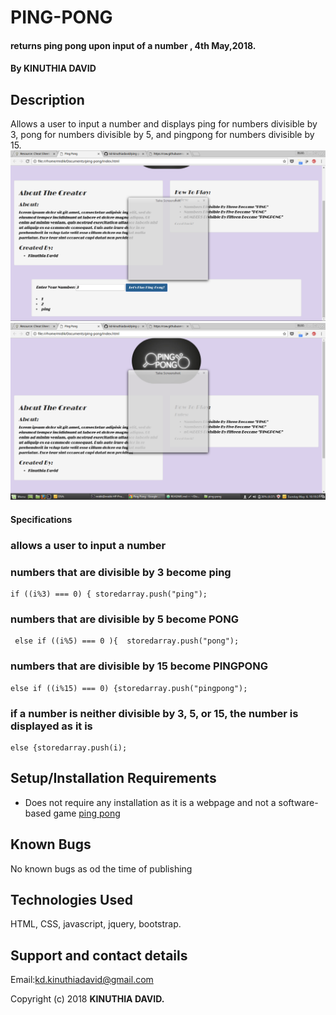 # PING-PONG
#### returns ping pong upon input of a number , 4th May,2018.
#### By **KINUTHIA DAVID**
## Description
Allows a user to input a number and displays ping for numbers divisible by 3, pong for numbers divisible by 5, and pingpong for numbers divisible by 15.
![Landing page photo](images/screenshot.png)
![Landing page photo](images/screenshotPing.png)

#### Specifications
### allows a user to input a number
### numbers that are divisible by 3 become ping
```
if ((i%3) === 0) { storedarray.push("ping");
```
### numbers that are divisible by 5 become PONG
```
 else if ((i%5) === 0 ){  storedarray.push("pong");
 ```
### numbers that are divisible by 15 become PINGPONG
```
else if ((i%15) === 0) {storedarray.push("pingpong");
```
### if a number is neither divisible  by 3, 5, or 15, the number is displayed as it is
```
else {storedarray.push(i);
  ```





## Setup/Installation Requirements
* Does not require any installation as it is a webpage and not a software-based game
[ping pong](https://kd-kinuthiadavid.github.io/ping-pong/)

## Known Bugs
No known bugs as od the time of publishing
## Technologies Used
HTML, CSS, javascript, jquery, bootstrap.
## Support and contact details
Email:kd.kinuthiadavid@gmail.com

Copyright (c) 2018 **KINUTHIA DAVID.**
